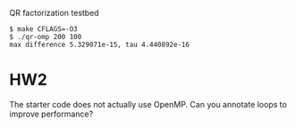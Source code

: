 QR factorization testbed

    $ make CFLAGS=-O3
    $ ./qr-omp 200 100
    max difference 5.329071e-15, tau 4.440892e-16

# HW2

The starter code does not actually use OpenMP.  Can you annotate loops
to improve performance?
